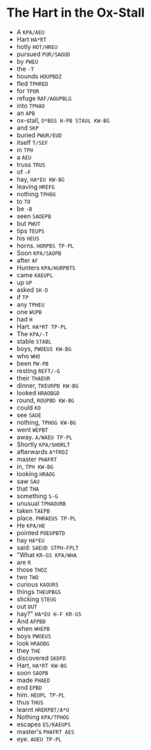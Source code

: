 # The Hart in the Ox-Stall

* A `KPA/AEU`
* Hart `HA*RT`
* hotly `HOT/HREU`
* pursued `PUR/SAOUD`
* by `PWEU`
* the `-T`
* hounds `HOUPBDZ`
* fled `TPHRED`
* for `TPOR`
* refuge `RAF/AOUPBLG`
* into `TPHAO`
* an `APB`
* ox-stall, `O*BGS H-PB STAUL KW-BG`
* and `SKP`
* buried `PWUR/EUD`
* itself `T/SEF`
* in `TPH`
* a `AEU`
* truss `TRUS`
* of `-F`
* hay, `HA*EU KW-BG`
* leaving `HREFG`
* nothing `TPHOG`
* to `TO`
* be `-B`
* seen `SAOEPB`
* but `PWUT`
* tips `TEUPS`
* his `HEUS`
* horns. `HORPBS TP-PL`
* Soon `KPA/SAOPB`
* after `AF`
* Hunters `KPA/HURPBTS`
* came `KAEUPL`
* up `UP`
* asked `SK-D`
* if `TP`
* any `TPHEU`
* one `WUPB`
* had `H`
* Hart. `HA*RT TP-PL`
* The `KPA/-T`
* stable `STABL`
* boys, `PWOEUS KW-BG`
* who `WHO`
* been `PW-PB`
* resting `REFT/-G`
* their `THAEUR`
* dinner, `TKEURPB KW-BG`
* looked `HRAOBGD`
* round, `ROUPBD KW-BG`
* could `KO`
* see `SAOE`
* nothing, `TPHOG KW-BG`
* went `WEPBT`
* away. `A/WAEU TP-PL`
* Shortly `KPA/SHORLT`
* afterwards `A*FRDZ`
* master `PHAFRT`
* in, `TPH KW-BG`
* looking `HRAOG`
* saw `SAU`
* that `THA`
* something `S-G`
* unusual `TPHAOURB`
* taken `TAEPB`
* place. `PHRAEUS TP-PL`
* He `KPA/HE`
* pointed `POEUPBTD`
* hay `HA*EU`
* said: `SAEUD STPH-FPLT`
* "What `KR-GS KPA/WHA`
* are `R`
* those `THOZ`
* two `TWO`
* curious `KAOURS`
* things `THEUPBGS`
* sticking `STEUG`
* out `OUT`
* hay?" `HA*EU H-F KR-GS`
* And `AFPBD`
* when `WHEPB`
* boys `PWOEUS`
* look `HRAOBG`
* they `THE`
* discovered `SKOFD`
* Hart, `HA*RT KW-BG`
* soon `SAOPB`
* made `PHAED`
* end `EPBD`
* him. `HEUPL TP-PL`
* thus `THUS`
* learnt `HRERPBT/A*U`
* Nothing `KPA/TPHOG`
* escapes `ES/KAEUPS`
* master's `PHAFRT AES`
* eye. `AOEU TP-PL`
